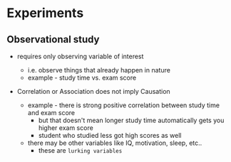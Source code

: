 # Experiments

## Observational study

* requires only observing variable of interest
  * i.e. observe things that already happen in nature
  * example - study time vs. exam score

* Correlation or Association does not imply Causation
  * example - there is strong positive correlation between study time and exam score 
    * but that doesn't mean longer study time automatically gets you higher exam score
    * student who studied less got high scores as well
  * there may be other variables like IQ, motivation, sleep, etc..
    * these are `lurking variables`
